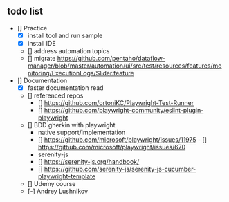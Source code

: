 ## todo list

 - [] Practice
   - [x] install tool and run sample
   - [x] install IDE
   - [] address automation topics
    - [] migrate https://github.com/pentaho/dataflow-manager/blob/master/automation/ui/src/test/resources/features/monitoring/ExecutionLogs/Slider.feature
 - [] Documentation  
   - [x] faster documentation read
   - [] referenced repos
      - [] https://github.com/ortoniKC/Playwright-Test-Runner
      - [] https://github.com/playwright-community/eslint-plugin-playwright
   - [] BDD gherkin with playwright
      - native support/implementation  
      - [] https://github.com/microsoft/playwright/issues/11975
        - [] https://github.com/microsoft/playwright/issues/670
      - serenity-js
      - [] https://serenity-js.org/handbook/
      - [] https://github.com/serenity-js/serenity-js-cucumber-playwright-template
   - [] Udemy course
   - [-] Andrey Lushnikov 


